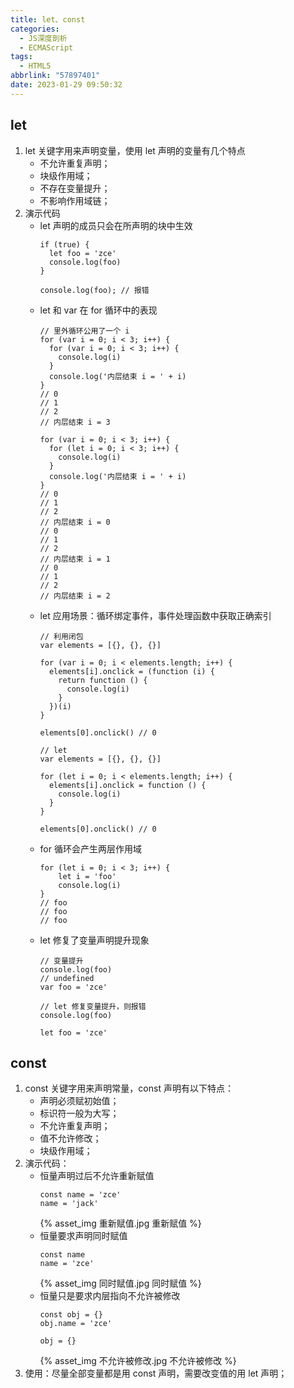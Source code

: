```yaml
---
title: let、const
categories:
  - JS深度剖析
  - ECMAScript
tags:
  - HTML5
abbrlink: "57897401"
date: 2023-01-29 09:50:32
---
```


## let
1. let 关键字用来声明变量，使用 let 声明的变量有几个特点
    - 不允许重复声明；
    - 块级作用域；
    - 不存在变量提升；
    - 不影响作用域链；
2. 演示代码
    - let 声明的成员只会在所声明的块中生效
      ```JS
      if (true) {
        let foo = 'zce'
        console.log(foo)
      }

      console.log(foo); // 报错
      ```
    - let 和 var 在 for 循环中的表现
      ```JS
      // 里外循环公用了一个 i
      for (var i = 0; i < 3; i++) {
        for (var i = 0; i < 3; i++) {
          console.log(i)
        }
        console.log('内层结束 i = ' + i)
      }
      // 0
      // 1
      // 2
      // 内层结束 i = 3
      ```
      ```JS
      for (var i = 0; i < 3; i++) {
        for (let i = 0; i < 3; i++) {
          console.log(i)
        }
        console.log('内层结束 i = ' + i)
      }
      // 0
      // 1
      // 2
      // 内层结束 i = 0
      // 0
      // 1
      // 2
      // 内层结束 i = 1
      // 0
      // 1
      // 2
      // 内层结束 i = 2
      ```
    - let 应用场景：循环绑定事件，事件处理函数中获取正确索引
      ```JS
      // 利用闭包 
      var elements = [{}, {}, {}]

      for (var i = 0; i < elements.length; i++) {
        elements[i].onclick = (function (i) {
          return function () {
            console.log(i)
          }
        })(i)
      }

      elements[0].onclick() // 0 
      ```
      ```JS
      // let  
      var elements = [{}, {}, {}]

      for (let i = 0; i < elements.length; i++) {
        elements[i].onclick = function () {
          console.log(i)
        }
      }

      elements[0].onclick() // 0 
      ```
    - for 循环会产生两层作用域
      ```JS
      for (let i = 0; i < 3; i++) {
          let i = 'foo'
          console.log(i)
      }
      // foo
      // foo
      // foo
      ```
    - let 修复了变量声明提升现象
      ```JS
      // 变量提升
      console.log(foo)
      // undefined
      var foo = 'zce'

      // let 修复变量提升，则报错
      console.log(foo)

      let foo = 'zce'
      ```
## const
1. const 关键字用来声明常量，const 声明有以下特点：
    - 声明必须赋初始值；
    - 标识符一般为大写；
    - 不允许重复声明；
    - 值不允许修改；
    - 块级作用域；
2. 演示代码：
    - 恒量声明过后不允许重新赋值
      ```JS
      const name = 'zce'
      name = 'jack'
      ```
      {% asset_img 重新赋值.jpg 重新赋值 %}
    - 恒量要求声明同时赋值
      ```JS
      const name
      name = 'zce'
      ```
      {% asset_img 同时赋值.jpg 同时赋值 %}
    - 恒量只是要求内层指向不允许被修改
      ```JS
      const obj = {}
      obj.name = 'zce'

      obj = {}
      ```
      {% asset_img 不允许被修改.jpg 不允许被修改 %}
3. 使用：尽量全部变量都是用 const 声明，需要改变值的用 let 声明；